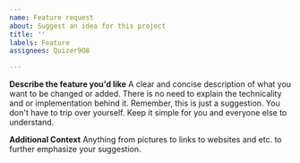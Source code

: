 ```yaml
---
name: Feature request
about: Suggest an idea for this project
title: ''
labels: Feature
assignees: Quizer9O8

---
```


**Describe the feature you'd like**
A clear and concise description of what you want to be changed or added.
There is no need to explain the technicality and or implementation behind it. Remember, this is just a suggestion. You don't have to trip over yourself. Keep it simple for you and everyone else to understand.

**Additional Context**
Anything from pictures to links to websites and etc. to further emphasize your suggestion.
